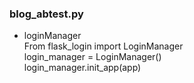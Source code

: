 ### blog_abtest.py
 - loginManager<br>
    From flask_login import LoginManager <br>
    login_manager = LoginManager() <br>
    login_manager.init_app(app) <br>
